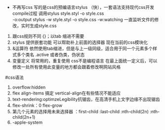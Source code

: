 -  不再写css 写的是css的预编语言stylus （快），一套语法支持现代css开发
            compile过程
            调用stylus style.styl -o style.css  
             -o:output
             stylus -w style.styl -o style.css -w:watching 一直监听文件的修改，实时生成style.css
  1. 跟css规则不同 {}；以tab 缩进不需要
  2. stylus 提供嵌套功能 可以帮助补上前面的选择器 现在当前的css模块化
  3. &运算符
    依然使用tab缩进，但是与上一级同级，适合用于同一个元素多个样式多个类名 .active 或者伪类，伪状态
4. 变量定义
   将常用的，重复使用 css不是编程语言 在最上面统一定义后，可以修改一处所有使用此变量的地方都会跟着修改啊网站风格

#css语法
 1. overflow:hidden
 2. flex align-items 搞定 vertical-align在有些情况不能适应
 3. text-rendering:optimzeLegibility抗锯齿，在高清手机上文字边缘不出现锯齿
 4. flex-shrink：0  flex-grow
 5. 第几个元素的选择用未来选择器
 ：first-child :last-child :nth-child(2n) :nth-child(2n+1)
6. -apple-system  
